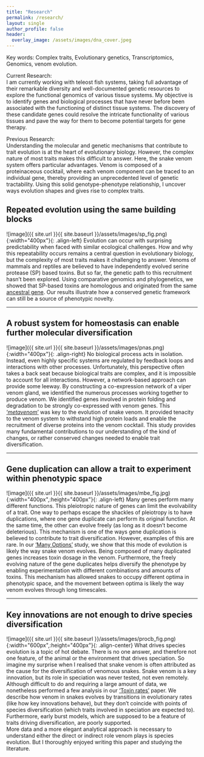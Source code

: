 ```yaml
---
title: "Research"
permalink: /research/
layout: single
author_profile: false
header:
  overlay_image: /assets/images/dna_cover.jpeg
---
```


Key words: Complex traits, Evolutionary genetics, Transcriptomics, Genomics, venom evolution.  

Current Research:  
I am currently working with teleost fish systems, taking full advantage of their remarkable diversity and well-documented genetic resources to explore the functional genomics of various tissue systems. My objective is to identify genes and biological processes that have never before been associated with the functioning of distinct tissue systems. The discovery of these candidate genes could resolve the intricate functionality of various tissues and pave the way for them to become potential targets for gene therapy.  
  
Previous Research:  
Understanding the molecular and genetic mechanisms that contribute to trait evolution is at the heart of evolutionary biology. However, the complex nature of most traits makes this difficult to answer. Here, the snake venom system offers particular advantages. Venom is composed of a proteinaceous cocktail, where each venom component can be traced to an individual gene, thereby providing an unprecedented level of genetic tractability. Using this solid genotype-phenotype relationship, I uncover ways evolution shapes and gives rise to complex traits.

## Repeated evolution using the same building blocks
![image]({{ site.url }}{{ site.baseurl }}/assets/images/sp_fig.png){:width="400px"}{: .align-left}
Evolution can occur with surprising predictability when faced with similar ecological challenges. How and why this repeatability occurs remains a central question in evolutionary biology, but the complexity of most traits makes it challenging to answer. Venoms of mammals and reptiles are believed to have independently evolved serine protease (SP) based toxins. But so far, the genetic path to this recruitment hasn’t been explored. Using comparative genomics and phylogenetics, we showed that SP-based toxins are homologous and originated from the same [ancestral gene][sp]. Our results illustrate how a conserved genetic framework can still be a source of phenotypic novelty.  

---
## A robust system for homeostasis can enable further molecular diversification 
![image]({{ site.url }}{{ site.baseurl }}/assets/images/pnas.png){:width="400px"}{: .align-right}
No biological process acts in isolation. Instead, even highly specific systems are regulated by feedback loops and interactions with other processes. Unfortunately, this perspective often takes a back seat because biological traits are complex, and it is impossible to account for all interactions.  However, a network-based approach can provide some leeway. By constructing a co-expression network of a viper venom gland, we identified the numerous processes working together to produce venom. We identified genes involved in protein folding and degradation to be strongly co-expressed with venom genes. This [‘*metavenom*’][pnas] was key to the evolution of snake venom. It provided tenacity to the venom system to withstand high protein loads and enable the recruitment of diverse proteins into the venom cocktail. This study provides many fundamental contributions to our understanding of the kind of changes, or rather conserved changes needed to enable trait diversification.

---
## Gene duplication can allow a trait to experiment within phenotypic space
![image]({{ site.url }}{{ site.baseurl }}/assets/images/mbe_fig.jpg){:width="400px",:height="400px"}{: .align-left}
Many genes perform many different functions. This pleiotropic nature of genes can limit the evolvability of a trait. One way to perhaps escape the shackles of pleiotropy is to have duplications, where one gene duplicate can perform its original function. At the same time, the other can evolve freely (as long as it doesn’t become deleterious). This mechanism is one of the ways gene duplication is believed to contribute to trait diversification. However, examples of this are rare. In our [‘Many Options’][mbe] study, we show that this mode of evolution is likely the way snake venom evolves. Being composed of many duplicated genes increases toxin dosage in the venom. Furthermore, the freely evolving nature of the gene duplicates helps diversify the phenotype by enabling experimentation with different combinations and amounts of toxins. This mechanism has allowed snakes to occupy different optima in phenotypic space, and the movement between optima is likely the way venom evolves through long timescales.

---
## Key innovations are not enough to drive species diversification
![image]({{ site.url }}{{ site.baseurl }}/assets/images/procb_fig.png){:width="600px",:height="400px"}{: .align-center}
What drives species evolution is a topic of hot debate. There is no one answer, and therefore not one feature, of the animal or the environment that drives speciation. So imagine my surprise when I realised that snake venom is often attributed as the cause for the diversification of venomous snakes. Snake venom is a key innovation, but its role in speciation was never tested, not even remotely. Although difficult to do and requiring a large amount of data, we nonetheless performed a few analysis in our [‘Toxin rates’][procb] paper. We describe how venom in snakes evolves by transitions in evolutionary rates (like how key innovations behave), but they don’t coincide with points of species diversification (which traits involved in speciation are expected to). Furthermore, early burst models, which are supposed to be a feature of traits driving diversification, are poorly supported.  
More data and a more elegant analytical approach is necessary to understand either the direct or indirect role venom plays is species evolution. But I thoroughly enjoyed writing this paper and studying the literature.

[sp]: https://bmcbiol.biomedcentral.com/articles/10.1186/s12915-021-01191-1
[pnas]: https://www.pnas.org/content/118/14/e2021311118/tab-article-info
[mbe]: https://doi.org/10.1093/molbev/msz125
[procb]: https://doi.org/10.1098/rspb.2020.0613 
